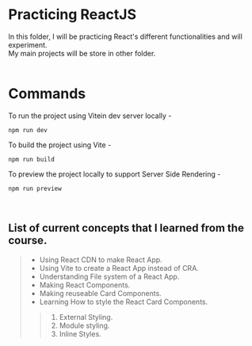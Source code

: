 # Practicing ReactJS  

In this folder, I will be practicing React's different functionalities and will experiment.  
My main projects will be store in other folder.  
<br>
# Commands  
To run the project using Vitein dev server locally -  
``` 
npm run dev
```
To build the project using Vite -
``` 
npm run build 
```

To preview the project locally to support Server Side Rendering -
```
npm run preview
```  
<br>

## List of current concepts that I learned from the course.
> - Using React CDN to make React App.
> - Using Vite to create a React App instead of CRA.
> - Understanding File system of a React App.
> - Making React Components.
> - Making reuseable Card Components.
> - Learning How to style the React Card Components. 
>> 1. External Styling.
>> 1. Module styling.
>> 1. Inline Styles.